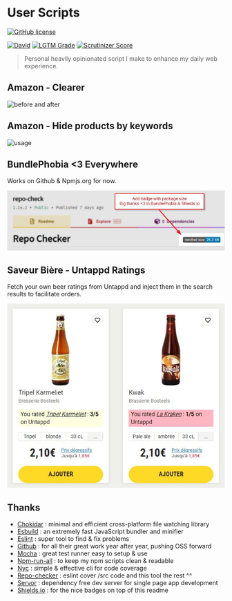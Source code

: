 # User Scripts

[![GitHub license](https://img.shields.io/github/license/shuunen/user-scripts.svg?color=informational)](https://github.com/Shuunen/user-scripts/blob/master/LICENSE)

[![David](https://img.shields.io/david/shuunen/user-scripts.svg)](https://david-dm.org/shuunen/user-scripts)
[![LGTM Grade](https://img.shields.io/lgtm/grade/javascript/github/Shuunen/user-scripts.svg)](https://lgtm.com/projects/g/Shuunen/user-scripts)
[![Scrutinizer Score](https://scrutinizer-ci.com/g/Shuunen/user-scripts/badges/quality-score.png?b=master)](https://scrutinizer-ci.com/g/Shuunen/user-scripts)

> Personal heavily opinionated script I make to enhance my daily web experience.

## Amazon - Clearer

![before and after](https://i.imgur.com/cxkNxIe.jpg)

## Amazon - Hide products by keywords

![usage](https://i.imgur.com/hoSV2LC.gif)

## BundlePhobia <3 Everywhere

Works on Github & Npmjs.org for now.

![demo](docs/demo-bundlephobia-everywhere.jpg)

## Saveur Bière - Untappd Ratings

Fetch your own beer ratings from Untappd and inject them in the search results to facilitate orders.

![demo](docs/demo-saveur-biere-untappd-rating.jpg)

## Thanks

- [Chokidar](https://github.com/paulmillr/chokidar) : minimal and efficient cross-platform file watching library
- [Esbuild](https://github.com/evanw/esbuild) : an extremely fast JavaScript bundler and minifier
- [Eslint](https://eslint.org) : super tool to find & fix problems
- [Github](https://github.com) : for all their great work year after year, pushing OSS forward
- [Mocha](https://github.com/mochajs/mocha) : great test runner easy to setup & use
- [Npm-run-all](https://github.com/mysticatea/npm-run-all) : to keep my npm scripts clean & readable
- [Nyc](https://github.com/istanbuljs/nyc) : simple & effective cli for code coverage
- [Repo-checker](https://github.com/Shuunen/repo-checker) : eslint cover /src code and this tool the rest ^^
- [Servor](https://github.com/lukejacksonn/servor) : dependency free dev server for single page app development
- [Shields.io](https://shields.io) : for the nice badges on top of this readme
